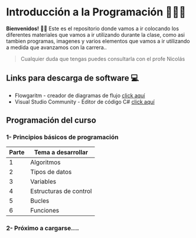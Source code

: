 # Introducción a la Programación 👨🏻‍💻
**Bienvenidos!** 👋🏻
Este es el repositorio donde vamos a ir colocando los diferentes materiales que vamos a ir utilizando durante la clase, como asi tambien programas, imagenes y varios elementos que vamos a ir utilizando a medida que avanzamos con la carrera..

> Cualquier duda que tengas puedes consultarla con el profe Nicolás

## Links para descarga de software 💻

 - Flowgaritm - creador de diagramas de flujo [click aquí](http://www.flowgorithm.org/download/)
 - Visual Studio Community - Editor de código C# [click aquí](https://visualstudio.microsoft.com/es/thank-you-downloading-visual-studio/?sku=Community&channel=Release&version=VS2022&source=VSLandingPage&passive=false&cid=2030)
 
## Programación del curso
### 1- Principios básicos de programación
|Parte| Tema a desarrollar|
|--|--|
| 1 | Algoritmos |
| 2 | Tipos de datos |
| 3 | Variables |
| 4 | Estructuras de control |
| 5 | Bucles |
| 6 | Funciones |
### 2- Próximo a cargarse....
